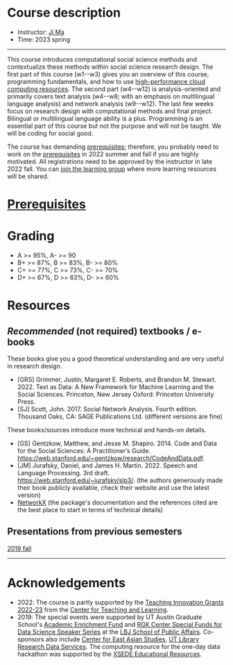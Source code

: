 # Course description

<!-- <span style="color:red"><span style="font-size:6em;">Revising for 2023 spring, check back in 2022 fall or contact instructor</span></span>. -->

- Instructor: [Ji Ma](https://jima.me)
- Time: 2023 spring
<!-- - "Lite" TA section: Friday 2-4pm, SRH 3.318. -->

<!-- Monday 2:00PM to 5:00PM, SRH 3.316/3.350 -->


---
This course introduces computational social science methods and contextualize these methods within social science research design. The first part of this course (w1--w3) gives you an overview of this course, programming fundamentals, and how to use [high-performance cloud computing resources](https://www.tacc.utexas.edu/systems/chameleon). The second part (w4--w12) is analysis-oriented and primarily covers text analysis (w4--w8; with an emphasis on multilingual language analysis) and network analysis (w9--w12). The last few weeks focus on research design with computational methods and final project. Bilingual or multilingual language ability is a plus. Programming is an essential part of this course but not the purpose and will not be taught. We will be coding for social good.

The course has demanding [prerequisites](/prerequisites); therefore, you probably need to work on the [prerequisites](/prerequisites) in 2022 summer and fall if you are highly motivated. All registrations need to be approved by the instructor in late 2022 fall. You can [join the learning group](https://uta-css.slack.com) where more learning resources will be shared.

# [Prerequisites](/prerequisites)

# Grading
<!-- 40% [assignments](/assignments/), 20% [presentation of datasets](/data_topic/), and 40% [final project](/final/). -->

- A >= 95%, A- >= 90
- B+ >= 87%, B >= 83%, B- >= 80%
- C+ >= 77%, C >= 73%, C- >= 70%
- D+ >= 67%, D >= 63%, D- >= 60%

# Resources

## _Recommended_ (not required) textbooks / e-books

These books give you a good theoretical understanding and are very useful in research design.

- [GRS] Grimmer, Justin, Margaret E. Roberts, and Brandon M. Stewart. 2022. Text as Data: A New Framework for Machine Learning and the Social Sciences. Princeton, New Jersey Oxford: Princeton University Press.
- [SJ] Scott, John. 2017. Social Network Analysis. Fourth edition. Thousand Oaks, CA: SAGE Publications Ltd. (different versions are fine)

These books/sources introduce more technical and hands-on details.

- [GS] Gentzkow, Matthew, and Jesse M. Shapiro. 2014. Code and Data for the Social Sciences: A Practitioner’s Guide. https://web.stanford.edu/~gentzkow/research/CodeAndData.pdf.
- [JM] Jurafsky, Daniel, and James H. Martin. 2022. Speech and Language Processing. 3rd draft. https://web.stanford.edu/~jurafsky/slp3/. (the authors generously made their book publicly available, check their website and use the latest version)
- [NetworkX](https://networkx.org/) (the package's documentation and the references cited are the best place to start in terms of technical details)

## Presentations from previous semesters

[2019 fall](https://drive.google.com/drive/folders/1GXDiy4dFq1i00U0qNhTtKM0YJMCOGsvd?usp=sharing)


---
# Acknowledgements

- 2022: The course is partly supported by the [Teaching Innovation Grants 2022-23](https://ctl.utexas.edu/grants-fellowships/teaching-innovation-grants-2022-2023) from the [Center for Teaching and Learning](https://ctl.utexas.edu/).
- 2019: The special events were supported by UT Austin Graduate School's [Academic Enrichment Fund](https://gradschool.utexas.edu/finances/academic-enrichment) and [RGK Center Special Funds for Data Science Speaker Series](https://rgkcenter.org/) at the [LBJ School of Public Affairs](https://lbj.utexas.edu/). Co-sponsors also include [Center for East Asian Studies](https://liberalarts.utexas.edu/asianstudies/), [UT Library Research Data Services](https://www.lib.utexas.edu/research-help-support/research-data-services). The computing resource for the one-day data hackathon was supported by the [XSEDE Educational Resources](https://portal.xsede.org/allocations/education). 

<!-- ---
# Class profile

*Please briefly describe your previous experience of ''computational social science.''*

![previous experience](/assets/previous.png)

*What are the research interests that you hope to develop further through this course?*

![hope to develop](/assets/dev.png)

*Do you have any other suggestions or expectations?*

![hope to develop](/assets/expectations.png)
 -->